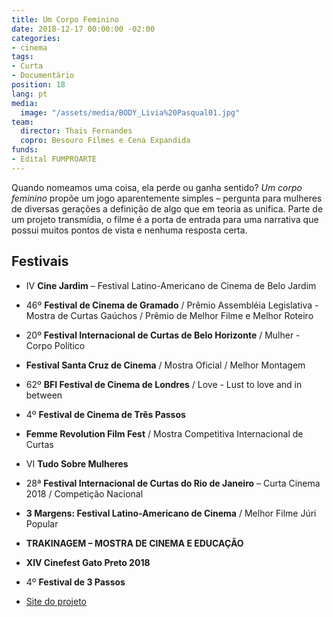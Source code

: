 ```yaml
---
title: Um Corpo Feminino
date: 2018-12-17 00:00:00 -02:00
categories:
- cinema
tags:
- Curta
- Documentário
position: 18
lang: pt
media:
  image: "/assets/media/BODY_Livia%20Pasqual01.jpg"
team:
  director: Thais Fernandes
  copro: Besouro Filmes e Cena Expandida
funds:
- Edital FUMPROARTE
---
```


Quando nomeamos uma coisa, ela perde ou ganha sentido? _Um corpo feminino_ propõe um jogo aparentemente simples – pergunta para mulheres de diversas gerações a definição de algo que em teoria as unifica. Parte de um projeto transmídia, o filme é a porta de entrada para uma narrativa que possui muitos pontos de vista e nenhuma resposta certa.

## Festivais
* IV **Cine Jardim** – Festival Latino-Americano de Cinema de Belo Jardim
* 46º **Festival de Cinema de Gramado** / Prêmio Assembléia Legislativa - Mostra de Curtas Gaúchos / Prêmio de Melhor Filme e Melhor Roteiro
* 20º **Festival Internacional de Curtas de Belo Horizonte** / Mulher - Corpo Político
* **Festival Santa Cruz de Cinema** / Mostra Oficial / Melhor Montagem
* 62º **BFI Festival de Cinema de Londres** / Love - Lust to love and in between
* 4º **Festival de Cinema de Três Passos**
* **Femme Revolution Film Fest** / Mostra Competitiva Internacional de Curtas
* VI **Tudo Sobre Mulheres**
* 28ª **Festival Internacional de Curtas do Rio de Janeiro** – Curta Cinema 2018 / Competição Nacional
* **3 Margens: Festival Latino-Americano de Cinema** / Melhor Filme Júri Popular
* **TRAKINAGEM – MOSTRA DE CINEMA E EDUCAÇÃO**
* **XIV Cinefest Gato Preto 2018**
* 4º **Festival de 3 Passos**



* [Site do projeto](http://www.afemalebodyproject.com/index-port.php#top)
